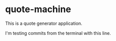 # quote-machine
This is a quote generator application.

I'm testing commits from the terminal with this line.